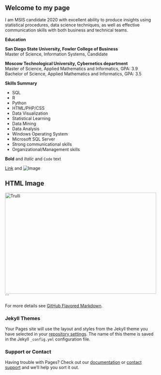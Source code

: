 ## Welcome to my page
<body>
I am MSIS candidate 2020 with excellent ability to produce insights using statistical procedures, data science 
techniques, as well as effective communication skills with both business and technical teams. 
 
**Education**

<b> San Diego State University, Fowler College of Business </b>                
Master of Science, Information Systems, Candidate 

<b> Moscow Technological University, Cybernetics department </b>                                                   
Master of Science, Applied Mathematics and Informatics,     GPA: 3.9                              
Bachelor of Science, Applied Mathematics and Informatics,  GPA: 3.5 



**Skills Summary**

- SQL 
- R 
- Python 
- HTML/PHP/CSS 
- Data Visualization 
- Statistical Learning 
- Data Mining 
- Data Analysis 
- Windows Operating System 
- Microsoft SQL Server 
- Strong communicational skills 
- Organizational/Management skills
 

**Bold** and _Italic_ and `Code` text

[Link](url) and ![Image](src)

<h2>HTML Image</h2>
<img src="pic_trulli.jpg" alt="Trulli" width="500" height="333">
```

For more details see [GitHub Flavored Markdown](https://guides.github.com/features/mastering-markdown/).

### Jekyll Themes

Your Pages site will use the layout and styles from the Jekyll theme you have selected in your [repository settings](https://github.com/KateM19/Kate.GitHub.io/settings). The name of this theme is saved in the Jekyll `_config.yml` configuration file.

### Support or Contact

Having trouble with Pages? Check out our [documentation](https://help.github.com/categories/github-pages-basics/) or [contact support](https://github.com/contact) and we’ll help you sort it out.

</body>
